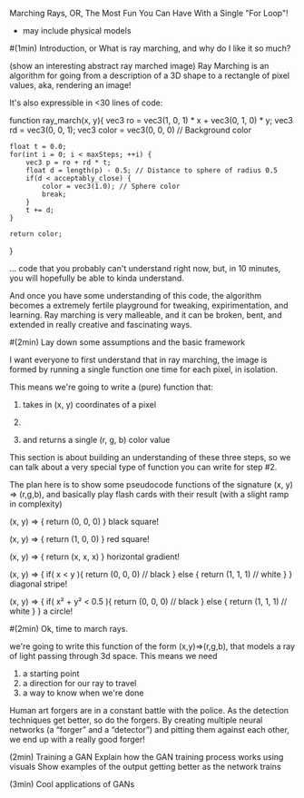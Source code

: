 Marching Rays, OR, The Most Fun You Can Have With a Single "For Loop"!


* may include physical models

#(1min) Introduction, or What is ray marching, and why do I like it so much?

(show an interesting abstract ray marched image)
Ray Marching is an algorithm for going from a description of a 3D shape to a rectangle of pixel values, aka, rendering an image!

It's also expressible in <30 lines of code:

function ray_march(x, y){
    vec3 ro = vec3(1, 0, 1) * x + vec3(0, 1, 0) * y;
    vec3 rd = vec3(0, 0, 1);
    vec3 color = vec3(0, 0, 0) // Background color

    float t = 0.0;
    for(int i = 0; i < maxSteps; ++i) {
        vec3 p = ro + rd * t;
        float d = length(p) - 0.5; // Distance to sphere of radius 0.5
        if(d < acceptably_close) {
            color = vec3(1.0); // Sphere color
            break;
        }
        t += d;
    }

    return color;
}


... code that you probably can't understand right now, but, in 10 minutes, you will hopefully be able to kinda understand.

And once you have some understanding of this code, the algorithm becomes a extremely fertile playground for tweaking, expirimentation, and learning.
Ray marching is very malleable, and it can be broken, bent, and extended in really creative and fascinating ways.

#(2min) Lay down some assumptions and the basic framework

I want everyone to first understand that in ray marching, the image is formed by running a single function one time for each pixel, in isolation.

This means we're going to write a (pure) function that:
1)    takes in (x, y) coordinates of a pixel
2)    ~~~does some cool stuff~~~
3)    and returns a single (r, g, b) color value

This section is about building an understanding of these three steps, so we can talk about a very special type of function you can write for step #2.

The plan here is to show some pseudocode functions of the signature (x, y) => (r,g,b),
and basically play flash cards with their result (with a slight ramp in complexity)

(x, y) => {
    return (0, 0, 0)
}
black square!

(x, y) => {
    return (1, 0, 0)
}
red square!

(x, y) => {
    return (x, x, x)
}
horizontal gradient!

(x, y) => {
    if( x < y ){
        return (0, 0, 0) // black
    } else {
        return (1, 1, 1) // white
    }
}
diagonal stripe!

(x, y) => {
    if( x² + y² < 0.5 ){
        return (0, 0, 0) // black
    } else {
        return (1, 1, 1) // white
    }
}
a circle!



#(2min) Ok, time to march rays.

we're going to write this function of the form (x,y)=>(r,g,b), that models a ray of light passing through 3d space.
This means we need

1) a starting point
2) a direction for our ray to travel
3) a way to know when we're done 


Human art forgers are in a constant battle with the police. As the detection techniques get better, so do the forgers.
By creating multiple neural networks (a “forger” and a “detector”) and pitting them against each other, we end up with a really good forger!

(2min) Training a GAN
Explain how the GAN training process works using visuals
Show examples of the output getting better as the network trains

(3min) Cool applications of GANs

